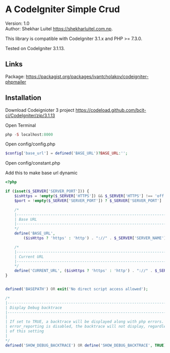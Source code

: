 A CodeIgniter Simple Crud
===========================================================

Version: 1.0  
Author: Shekhar Luitel https://shekharluitel.com.np.  

This library is compatible with CodeIgniter 3.1.x and PHP >= 7.3.0.

Tested on CodeIgniter 3.1.13.

Links
-----

Package: https://packagist.org/packages/ivantcholakov/codeigniter-phpmailer

Installation
------------

Download Codeignioter 3 project https://codeload.github.com/bcit-ci/CodeIgniter/zip/3.1.13

Open Terminal
```php
php -S localhost:8000
```

Open config/config.php

```php
$config['base_url'] = defined('BASE_URL')?BASE_URL:'';
```
Open config/constant.php

Add this to make base url dynamic
```php
<?php

if (isset($_SERVER['SERVER_PORT'])) {
    $isHttps = !empty($_SERVER['HTTPS']) && $_SERVER['HTTPS'] !== 'off';
    $port = !empty($_SERVER['SERVER_PORT']) ? $_SERVER['SERVER_PORT'] : ($isHttps ? 443 : 80);

    /*
    |--------------------------------------------------------------------------
    | Base URL
    |--------------------------------------------------------------------------
    */
    define('BASE_URL',
        ($isHttps ? 'https' : 'http') . "://" . $_SERVER['SERVER_NAME'] . ':' . $port . str_replace(basename($_SERVER['SCRIPT_NAME']), "", $_SERVER['SCRIPT_NAME']));

    /*
    |--------------------------------------------------------------------------
    | Current URL
    |--------------------------------------------------------------------------
    */
    define('CURRENT_URL', ($isHttps ? 'https' : 'http') . "://" . $_SERVER['SERVER_NAME'] . str_replace('//', '/', $_SERVER['REQUEST_URI']));
}


defined('BASEPATH') OR exit('No direct script access allowed');

/*
|--------------------------------------------------------------------------
| Display Debug backtrace
|--------------------------------------------------------------------------TEMPLATES_DIR
|
| If set to TRUE, a backtrace will be displayed along with php errors. If
| error_reporting is disabled, the backtrace will not display, regardless
| of this setting
|
*/
defined('SHOW_DEBUG_BACKTRACE') OR define('SHOW_DEBUG_BACKTRACE', TRUE);
```
